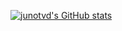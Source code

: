 [![junotvd's GitHub stats](https://github-readme-stats.vercel.app/api/top-langs/?username=junotvd&show_icons=true&theme=transparent)](https://github.com/junotvd/github-readme-stats)
